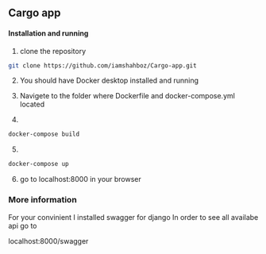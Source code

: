 ## Cargo app

#### Installation and running

1. clone the repository

```bash
git clone https://github.com/iamshahboz/Cargo-app.git
```

2. You should have Docker desktop installed and running

3. Navigete to the folder where Dockerfile and docker-compose.yml located

4. 
```bash
docker-compose build
```

5. 
```bash
docker-compose up
```

6. go to localhost:8000 in your browser


### More information

For your convinient I installed swagger for django 
In order to see all availabe api go to 

localhost:8000/swagger




